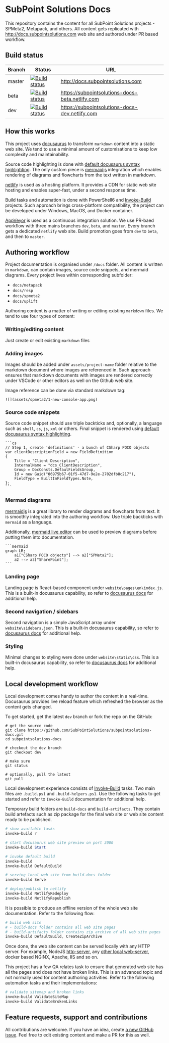 # SubPoint Solutions Docs

This repository contains the content for all SubPoint Solutions projects - SPMeta2, Metapack, and others. All content gets replicated with http://docs.subpointsolutions.com web site and authored under PR based workflow.

##  Build status
| Branch  | Status | URL |
| ------------- | ------------- |  ------------- |
| master|  [![Build status](https://ci.appveyor.com/api/projects/status/ksogv1mb2w0rff8w/branch/master?svg=true)](https://ci.appveyor.com/project/SubPointSupport/spmeta2-docs/branch/master) |  http://docs.subpointsolutions.com |
| beta  | [![Build status](https://ci.appveyor.com/api/projects/status/ksogv1mb2w0rff8w/branch/beta?svg=true)](https://ci.appveyor.com/project/SubPointSupport/spmeta2-docs/branch/beta)  | https://subpointsolutions-docs-beta.netlify.com |
| dev   | [![Build status](https://ci.appveyor.com/api/projects/status/ksogv1mb2w0rff8w/branch/dev?svg=true)](https://ci.appveyor.com/project/SubPointSupport/spmeta2-docs/branch/dev) | https://subpointsolutions-docs-dev.netlify.com |

## How this works

This project uses [docusaurus](https://docusaurus.io) to transform `markdown` content into a static web site. We tend to use a minimal amount of customisations to keep low complexity and maintainability. 

Source code highlighting is done with [default docusaurus syntax highlighting](https://docusaurus.io/docs/en/doc-markdown#syntax-highlighting). The only custom piece is [mermaidjs](https://mermaidjs.github.io/) integration which enables rendering of diagrams and flowcharts from the text written in markdown.

[netlify](https://www.netlify.com) is used as a hosting platform. It provides a CDN for static web site hosting and enables super-fast, under a second response time.

Build tasks and automation is done with PowerShell6 and [Invoke-Build](https://github.com/nightroman/Invoke-Build) projects. Such approach brings cross-platform compatibility, the project can be developed under Windows, MacOS, and Docker container. 

[AppVeyor](https://www.appveyor.com/) is used as a continuous integration solution. We use PR-baed workflow with three mains branches `dev`, `beta`, and `master`. Every branch gets a dedicated `netlify` web site. Build promotion goes from `dev` to `beta`, and then to `master`.

## Authoring workflow

Project documentation is organised under `/docs` folder. All content is written in `markdown`, can contain images, source code snippets, and mermaid diagrams. Every project lives within corresponding subfolder:
* `docs/metapack`
* `docs/resp`
* `docs/spmeta2`
* `docs/uplift`

Authoring content is a matter of writing or editing existing `markdown` files. We tend to use four types of content:

### Writing/editing content
Just create or edit existing `markdown` files 

### Adding images
Images should be added under `assets/project-name` folder relative to the markdown document where images are referenced in. Such approach ensures that markdown documents with images are rendered correctly under VSCode or other editors as well on the Github web site. 

Image reference can be done via standard markdown tag:

````
![](assets/spmeta2/1-new-console-app.png)
````

### Source code snippets
Source code snippet should use triple backticks and, optionally, a language such as `shell`, `cs`, `js`, `xml` or others. Final snippet is rendered using [default docusaurus syntax highlighting](https://docusaurus.io/docs/en/doc-markdown#syntax-highlighting). 

````
```cs
// Step 1, create 'definitions' - a bunch of CSharp POCO objects 
var clientDescriptionField = new FieldDefinition
{
    Title = "Client Description",
    InternalName = "dcs_ClientDescription",
    Group = DocConsts.DefaulFieldsGroup,
    Id = new Guid("06975b67-01f5-47d7-9e2e-2702dfb8c217"),
    FieldType = BuiltInFieldTypes.Note,
};
```
````

### Mermad diagrams
[mermaidjs](https://mermaidjs.github.io/) is a great library to render diagrams and flowcharts from text. It is smoothly  integrated into the authoring workflow. Use triple backticks with `mermaid` as a language.

Additionally, [mermaid live editor](https://mermaidjs.github.io/mermaid-live-editor) can be used to preview diagrams before putting them into documentation. 

````
```mermaid
graph LR;
    a1["CSharp POCO objects"] --> a2["SPMeta2"];
    a2 --> a3["SharePoint"];
```
````

### Landing page 
Landing page is React-based component under `website\pages\en\index.js`. This is a built-in docusaurus capability, so refer to [docusaurus docs](https://docusaurus.io/docs) for additional help.

### Second navigation / sidebars
Second navigation is a simple JavaScript array under `website\sidebars.json`. This is a built-in docusaurus capability, so refer to [docusaurus docs](https://docusaurus.io/docs) for additional help.

### Styling
Minimal changes to styling were done under `website\static\css`. This is a built-in docusaurus capability, so refer to [docusaurus docs](https://docusaurus.io/docs) for additional help.

## Local development workflow
Local development comes handy to author the content in a real-time. Docusaurus provides live reload feature which refreshed the browser as the content gets changed. 

To get started, get the latest `dev` branch or fork the repo on the GitHub:
```shell
# get the source code
git clone https://github.com/SubPointSolutions/subpointsolutions-docs.git
cd subpointsolutions-docs

# checkout the dev branch
git checkout dev

# make sure 
git status

# optionally, pull the latest
git pull
```

Local development experience consists of [Invoke-Build](https://github.com/nightroman/Invoke-Build) tasks. Two main files are `.build.ps1` and `.build-helpers.ps1`. Use the following tasks to get started and refer to `Invoke-Build` documentation for additional help.

Temporary build folders are `build-docs` and `build-artifacts`. They contain build artefacts such as zip package for the final web site or web site content ready to be published.

```powershell
# show available tasks
invoke-build ?

# start docusaurus web site preview on port 3000
invoke-build Start

# invoke default build
invoke-build 
invoke-build DefaultBuild

# serving local web site from build-docs folder
invoke-build Serve

# deploy/publish to netlify
invoke-build NetlifyRedeploy
invoke-build NetlifyRepublish
```

It is possible to produce an offline version of the whole web site documentation. Refer to the following flow:
```powershell
# build web site
# - build-docs folder contains all web site pages
# - build-artifacts folder contains zip archive of all web site pages
invoke-build DefaultBuild, CreateZipArchive
```

Once done, the web site content can be served locally with any HTTP server. For example, NodeJS [http-server](https://www.npmjs.com/package/http-server), any [other local web-server](https://gist.github.com/willurd/5720255), docker based NGINX, Apache, IIS and so on.

This project has a few QA relates task to ensure that generated web site has all the pages and does not have broken links. This is an advanced topic and not normally used for content authoring activities. Refer to the following automation tasks and their implementations:

```powershell
# validate sitemap and broken links
invoke-build ValidateSiteMap
invoke-build ValidateBrokenLinks
```

## Feature requests, support and contributions
All contributions are welcome. If you have an idea, create [a new GitHub issue](https://github.com/SubPointSolutions/subpointsolutions-docs/issues). Feel free to edit existing content and make a PR for this as well.